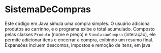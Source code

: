 # SistemaDeCompras
Este código em Java simula uma compra simples. O usuário adiciona produtos ao carrinho, e o programa exibe o total acumulado. Composto pelas classes `Produto` (nome e preço) e `SimulacaoCompra` (interação), ele permite adicionar itens e encerrar a compra, exibindo um resumo final. Expansões incluem descontos, impostos e remoção de itens, em java
